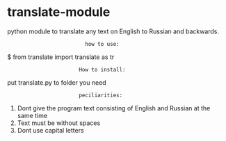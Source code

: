 # translate-module
python module to translate any text on  English to Russian and backwards.

                             how to use:
$ from translate import translate as tr

                           How to install:
put translate.py to folder you need 

                           peciliarities:
1. Dont give the program text consisting of English and Russian at the 
same time
2. Text must be without spaces
3. Dont use capital letters

